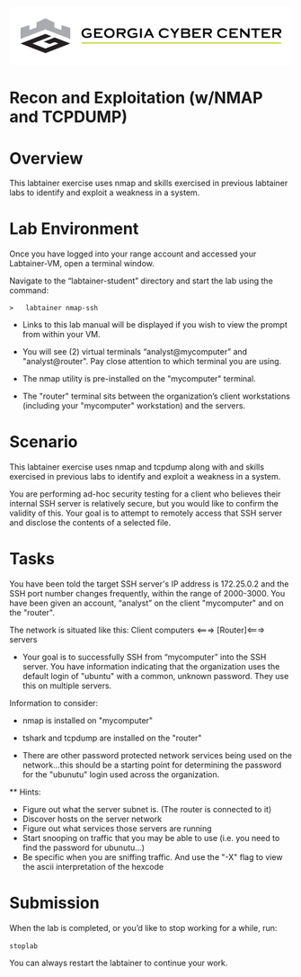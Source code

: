 ![](media/b80e0eacca6dad9d42b5dc3545946591.png)

Recon and Exploitation (w/NMAP and TCPDUMP)
=================================

Overview
========

This labtainer exercise uses nmap and skills exercised in previous labtainer
labs to identify and exploit a weakness in a system.

Lab Environment
===============

Once you have logged into your range account and accessed your Labtainer-VM,
open a terminal window.

Navigate to the “labtainer-student” directory and start the lab using the
command:

~~~~~~~~~~~~~~~~~~~~~~~~~~~~~~~~~~~~~~~~~~~~~~~~~~~~~~~~~~~~~~~~~~~~~~~~~~~~~~~~
>   labtainer nmap-ssh
~~~~~~~~~~~~~~~~~~~~~~~~~~~~~~~~~~~~~~~~~~~~~~~~~~~~~~~~~~~~~~~~~~~~~~~~~~~~~~~~

-   Links to this lab manual will be displayed if you wish to view the prompt
    from within your VM.
    
    
- You will see (2) virtual terminals “analyst@mycomputer” and "analyst@router". Pay close attention to which terminal you are using.
- The nmap utility is pre-installed on the "mycomputer" terminal. 
- The "router" terminal sits between the organization’s client workstations (including your "mycomputer" workstation) and the servers.

Scenario
===============

This labtainer exercise uses nmap and tcpdump along with and skills exercised in previous labs to identify and exploit a weakness in a system.

You are performing ad-hoc security testing for a client who believes their internal SSH server is relatively secure, but you would like to confirm the
validity of this. Your goal is to attempt to remotely access that SSH server and disclose the contents of a selected file.

Tasks
===============

You have been told the target SSH server's IP address is 172.25.0.2 and the SSH port number changes frequently, within the range of 2000-3000. You have been
given an account, “analyst” on the client "mycomputer" and on the "router".

The network is situated like this: 
Client computers <===> [Router]<===> servers

- Your goal is to successfully SSH from “mycomputer” into the SSH server. You have information indicating that the organization uses the default login of "ubuntu" with a common, unknown password. They use this on multiple servers.

Information to consider:

-   nmap is installed on "mycomputer"

-   tshark and tcpdump are installed on the "router"

-   There are other password protected network services being used on the network...this should be a starting point for determining the password for the "ubunutu" login used across the organization.


** Hints: 

- Figure out what the server subnet is. (The router is connected to it)
- Discover hosts on the server network
- Figure out what services those servers are running
- Start snooping on traffic that you may be able to use (i.e. you need to find the password for ubunutu...)
- Be specific when you are sniffing traffic.  And use the "-X" flag to view the ascii interpretation of the hexcode


Submission
=====

When the lab is completed, or you’d like to stop working for a while, run:

``
stoplab
``

You can always restart the labtainer to continue your work.
